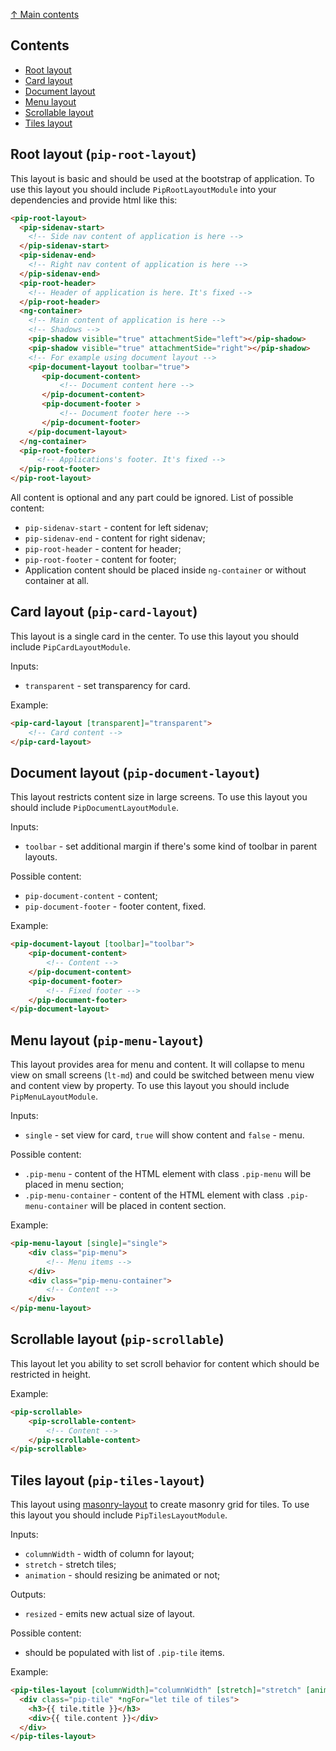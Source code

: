 [↑ Main contents](contents.md)

## Contents
* [Root layout](#root-layout)
* [Card layout](#card-layout)
* [Document layout](#document-layout)
* [Menu layout](#menu-layout)
* [Scrollable layout](#scrollable-layout)
* [Tiles layout](#tiles-layout)

## <a id="root-layout"></a>Root layout (`pip-root-layout`)

This layout is basic and should be used at the bootstrap of application. To use this layout you should include `PipRootLayoutModule` into your dependencies and provide html like this:

```html
<pip-root-layout>
  <pip-sidenav-start>
    <!-- Side nav content of application is here -->
  </pip-sidenav-start>
  <pip-sidenav-end>
    <!-- Right nav content of application is here -->
  </pip-sidenav-end>
  <pip-root-header>
    <!-- Header of application is here. It's fixed -->
  </pip-root-header>
  <ng-container>
    <!-- Main content of application is here -->
    <!-- Shadows -->
    <pip-shadow visible="true" attachmentSide="left"></pip-shadow>
    <pip-shadow visible="true" attachmentSide="right"></pip-shadow>
    <!-- For example using document layout -->
    <pip-document-layout toolbar="true">
       <pip-document-content>
           <!-- Document content here -->
       </pip-document-content>
       <pip-document-footer >
           <!-- Document footer here -->
       </pip-document-footer>
    </pip-document-layout>
  </ng-container>
  <pip-root-footer>
      <!-- Applications's footer. It's fixed -->
  </pip-root-footer>
</pip-root-layout>
```

All content is optional and any part could be ignored. List of possible content:
* `pip-sidenav-start` - content for left sidenav;
* `pip-sidenav-end` - content for right sidenav;
* `pip-root-header` - content for header;
* `pip-root-footer` - content for footer;
* Application content should be placed inside `ng-container` or without container at all.

## <a id="card-layout"></a>Card layout (`pip-card-layout`)

This layout is a single card in the center. To use this layout you should include `PipCardLayoutModule`.

Inputs:
* `transparent` - set transparency for card.

Example:
```html
<pip-card-layout [transparent]="transparent">
    <!-- Card content -->
</pip-card-layout>
```

## <a id="document-layout"></a>Document layout (`pip-document-layout`)

This layout restricts content size in large screens. To use this layout you should include `PipDocumentLayoutModule`.

Inputs:
* `toolbar` - set additional margin if there's some kind of toolbar in parent layouts.

Possible content:
* `pip-document-content` - content;
* `pip-document-footer` - footer content, fixed.

Example:
```html
<pip-document-layout [toolbar]="toolbar">
    <pip-document-content>
        <!-- Content -->
    </pip-document-content>
    <pip-document-footer>
        <!-- Fixed footer -->
    </pip-document-footer>
</pip-document-layout>
```

## <a id="menu-layout"></a>Menu layout (`pip-menu-layout`)

This layout provides area for menu and content. It will collapse to menu view on small screens (`lt-md`) and could be switched between menu view and content view by property. To use this layout you should include `PipMenuLayoutModule`.

Inputs:
* `single` - set view for card, `true` will show content and `false` - menu.

Possible content:
* `.pip-menu` - content of the HTML element with class `.pip-menu` will be placed in menu section;
* `.pip-menu-container` - content of the HTML element with class `.pip-menu-container` will be placed in content section.

Example:
```html
<pip-menu-layout [single]="single">
    <div class="pip-menu">
        <!-- Menu items -->
    </div>
    <div class="pip-menu-container">
        <!-- Content -->
    </div>
</pip-menu-layout>
```

## <a id="scrollable-layout"></a>Scrollable layout (`pip-scrollable`)

This layout let you ability to set scroll behavior for content which should be restricted in height.

Example:
```html
<pip-scrollable>
    <pip-scrollable-content>
        <!-- Content -->
    </pip-scrollable-content>
</pip-scrollable>
```

## <a id="tiles-layout"></a>Tiles layout (`pip-tiles-layout`)

This layout using [masonry-layout](https://www.npmjs.com/package/masonry-layout) to create masonry grid for tiles. To use this layout you should include `PipTilesLayoutModule`.

Inputs:
* `columnWidth` - width of column for layout;
* `stretch` - stretch tiles;
* `animation` - should resizing be animated or not;

Outputs:
* `resized` - emits new actual size of layout.

Possible content:
* should be populated with list of `.pip-tile` items.

Example:
```html
<pip-tiles-layout [columnWidth]="columnWidth" [stretch]="stretch" [animation]="animation">
  <div class="pip-tile" *ngFor="let tile of tiles">
    <h3>{{ tile.title }}</h3>
    <div>{{ tile.content }}</div>
  </div>
</pip-tiles-layout>
```